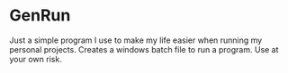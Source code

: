# GenRun
Just a simple program I use to make my life easier when running my personal projects. Creates a windows batch file to run a program. Use at your own risk.
